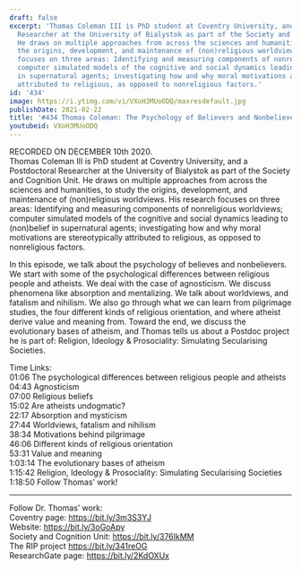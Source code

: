 ```yaml
---
draft: false
excerpt: 'Thomas Coleman III is PhD student at Coventry University, and a Postdoctoral
  Researcher at the University of Bialystok as part of the Society and Cognition Unit.
  He draws on multiple approaches from across the sciences and humanities, to study
  the origins, development, and maintenance of (non)religious worldviews. His research
  focuses on three areas: Identifying and measuring components of nonreligious worldviews;
  computer simulated models of the cognitive and social dynamics leading to (non)belief
  in supernatural agents; investigating how and why moral motivations are stereotypically
  attributed to religious, as opposed to nonreligious factors.'
id: '434'
image: https://i.ytimg.com/vi/VXoH3MUoODQ/maxresdefault.jpg
publishDate: 2021-02-22
title: '#434 Thomas Coleman: The Psychology of Believers and Nonbelievers'
youtubeid: VXoH3MUoODQ
---
```

RECORDED ON DECEMBER 10th 2020.  
Thomas Coleman III is PhD student at Coventry University, and a Postdoctoral Researcher at the University of Bialystok as part of the Society and Cognition Unit. He draws on multiple approaches from across the sciences and humanities, to study the origins, development, and maintenance of (non)religious worldviews. His research focuses on three areas: Identifying and measuring components of nonreligious worldviews; computer simulated models of the cognitive and social dynamics leading to (non)belief in supernatural agents; investigating how and why moral motivations are stereotypically attributed to religious, as opposed to nonreligious factors.

In this episode, we talk about the psychology of believes and nonbelievers. We start with some of the psychological differences between religious people and atheists. We deal with the case of agnosticism. We discuss phenomena like absorption and mentalizing. We talk about worldviews, and fatalism and nihilism. We also go through what we can learn from pilgrimage studies, the four different kinds of religious orientation, and where atheist derive value and meaning from. Toward the end, we discuss the evolutionary bases of atheism, and Thomas tells us about a Postdoc project he is part of: Religion, Ideology & Prosociality: Simulating Secularising Societies.

Time Links:  
01:06  The psychological differences between religious people and atheists  
04:43  Agnosticism  
07:00  Religious beliefs  
15:02  Are atheists undogmatic?  
22:17  Absorption and mysticism  
27:44  Worldviews, fatalism and nihilism  
38:34  Motivations behind pilgrimage  
46:06  Different kinds of religious orientation  
53:31  Value and meaning  
1:03:14  The evolutionary bases of atheism  
1:15:42  Religion, Ideology & Prosociality: Simulating Secularising Societies  
1:18:50  Follow Thomas’ work!

---

Follow Dr. Thomas’ work:  
Coventry page: https://bit.ly/3m3S3YJ  
Website: https://bit.ly/3oGoApy  
Society and Cognition Unit: https://bit.ly/376IkMM  
The RIP project https://bit.ly/341reOG  
ResearchGate page: https://bit.ly/2KdOXUx
